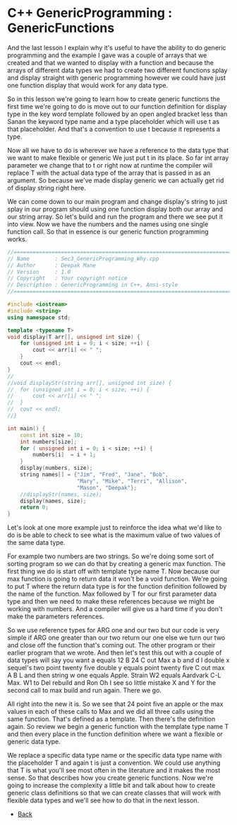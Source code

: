 # C++ GenericProgramming : GenericFunctions 


And the last lesson I explain why it's useful to have the ability to do generic programming and the example I gave was a couple of arrays that we created and that we wanted to display with a function and because the arrays of different data types we had to create two different functions splay and display straight with generic programming however we could have just one function display that would work for any data type. 

So in this lesson we're going to learn how to create generic functions the first time we're going to do is move out to our function definition for display type in the key word template followed by an open angled bracket less than Sanan the keyword type name and a type placeholder which will use t as that placeholder. And that's a convention to use t because it represents a type.

Now all we have to do is wherever we have a reference to the data type that we want to make flexible or generic We just put t in its place. So far int array parameter we change that to t or right now at runtime the compiler will replace T with the actual data type of the array that is passed in as an argument. So because we've made display generic we can actually get rid of display string right here. 

We can come down to our main program and change display's string to just splay in our program should using one function display both our array and our string array. So let's build and run the program and there we see put it into view. Now we have the numbers and the names using one single function call. So that in essence is our generic function programming works. 

```cpp
//============================================================================
// Name        : Sec3_GenericProgramming_Why.cpp
// Author      : Deepak Mane
// Version     : 1.0
// Copyright   : Your copyright notice
// Description : GenericProgramming in C++, Ansi-style
//============================================================================

#include <iostream>
#include <string>
using namespace std;

template <typename T>
void display(T arr[], unsigned int size) {
	for (unsigned int i = 0; i < size; ++i) {
		cout << arr[i] << " ";
	}
	cout << endl;
}
//
//void displayStr(string arr[], unsigned int size) {
//	for (unsigned int i = 0; i < size; ++i) {
//		cout << arr[i] << " ";
//	}
//	cout << endl;
//}

int main() {
	const int size = 10;
	int numbers[size];
	for ( unsigned int i = 0; i < size; ++i) {
		numbers[i]  = i + 1;
	}
	display(numbers, size);
	string names[] = {"Jim", "Fred", "Jane", "Bob",
					  "Mary", "Mike", "Terri", "Allison",
					  "Mason", "Deepak"};
	//displayStr(names, size);
	display(names, size);
	return 0;
}

```

Let's look at one more example just to reinforce the idea what we'd like to do is be able to check to see what is the maximum value of two values of the same data type.

For example two numbers are two strings. So we're doing some sort of sorting program so we can do that by creating a generic max function. The first thing we do is start off with template type name T. Now because our max function is going to return data it won't be a void function. We're going to put T where the return data type is for the function definition followed by the name of the function. Max followed by T for our first parameter data type and then we need to make these references because we might be working with numbers. And a compiler will give us a hard time if you don't make the parameters references.

So we use reference types for ARG one and our two but our code is very simple if ARG one greater than our two return our one else we turn our two and close off the function that's coming out. The other program or their earlier program that we wrote. And then let's test this out with a couple of data types will say you want a equals 12 B 24 C out Max a b and d l double x sequel's two point twenty five double y equals point twenty five C out max A B L and then string w one equals Apple. Strain W2 equals Aardvark C-L Max. W1 to Del rebuild and Ron Oh I see so little mistake X and Y for the second call to max build and run again. There we go.

All right into the new it is. So we see that 24 point five an apple or the max values in each of these calls to Max and we did all three calls using the same function. That's defined as a template. Then there's the definition again. So review we begin a generic function with the template type name T and then every place in the function definition where we want a flexible or generic data type.

We replace a specific data type name or the specific data type name with the placeholder T and again t is just a convention. We could use anything that T is what you'll see most often in the literature and it makes the most sense. So that describes how you create generic functions. Now we're going to increase the complexity a little bit and talk about how to create generic class definitions so that we can create classes that will work with flexible data types and we'll see how to do that in the next lesson.


- [Back](./README.MD)
